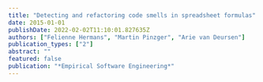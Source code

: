 ```yaml
---
title: "Detecting and refactoring code smells in spreadsheet formulas"
date: 2015-01-01
publishDate: 2022-02-02T11:10:01.827635Z
authors: ["Felienne Hermans", "Martin Pinzger", "Arie van Deursen"]
publication_types: ["2"]
abstract: ""
featured: false
publication: "*Empirical Software Engineering*"
---
```


